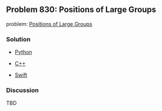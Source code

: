 ## Problem 830: Positions of Large Groups

problem: [Positions of Large Groups](https://leetcode.com/problems/positions-of-large-groups/)

### Solution

- [Python](../python/problem830.py)

- [C++](../cpp/problem830.cpp)

- [Swift](../swift/problem830.swift)

### Discussion

TBD

